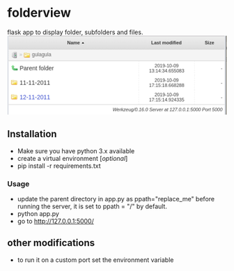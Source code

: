 # folderview
flask app to display folder, subfolders and files.  
![alt text](https://raw.githubusercontent.com/mrambig/folderview/master/folderview.png)

## Installation
- Make sure you have python 3.x available
- create a virtual environment [*optional*]
- pip install -r requirements.txt

### Usage
- update the parent directory in app.py as ppath="replace_me" before running the server, 
    it is set to ppath = "/" by default.
- python app.py
- go to http://127.0.0.1:5000/

## other modifications
- to run it on a custom port set the environment variable 
